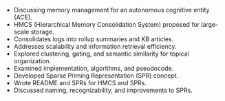 - Discussing memory management for an autonomous cognitive entity (ACE).
- HMCS (Hierarchical Memory Consolidation System) proposed for large-scale storage.
- Consolidates logs into rollup summaries and KB articles.
- Addresses scalability and information retrieval efficiency.
- Explored clustering, gating, and semantic similarity for topical organization.
- Examined implementation, algorithms, and pseudocode.
- Developed Sparse Priming Representation (SPR) concept.
- Wrote README and SPRs for HMCS and SPRs.
- Discussed naming, recognizability, and improvements to SPRs.
